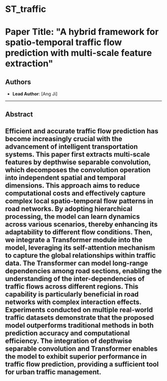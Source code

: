 # ST_traffic
# Paper Title: "A hybrid framework for spatio-temporal traffic flow prediction with multi-scale feature extraction"

## Authors
- **Lead Author**: [Ang Ji]

---

## Abstract
Efficient and accurate traffic flow prediction has become increasingly crucial with the advancement of intelligent transportation systems. This paper first extracts multi-scale features by depthwise separable convolution, which decomposes the convolution operation into independent spatial and temporal dimensions. This approach aims to reduce computational costs and effectively capture complex local spatio-temporal flow patterns in road networks. By adopting hierarchical processing, the model can learn dynamics across various scenarios, thereby enhancing its adaptability to different flow conditions. Then, we integrate a Transformer module into the model, leveraging its self-attention mechanism to capture the global relationships within traffic data. The Transformer can model long-range dependencies among road sections, enabling the understanding of the inter-dependencies of traffic flows across different regions. This capability is particularly beneficial in road networks with complex interaction effects. Experiments conducted on multiple real-world traffic datasets demonstrate that the proposed model outperforms traditional methods in both prediction accuracy and computational efficiency. The integration of depthwise separable convolution and Transformer enables the model to exhibit superior performance in traffic flow prediction, providing a sufficient tool for urban traffic management.
---
